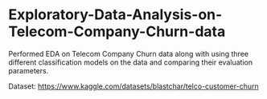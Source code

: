 # Exploratory-Data-Analysis-on-Telecom-Company-Churn-data

Performed EDA on Telecom Company Churn data along with using three different classification models on the data and comparing their evaluation parameters.


Dataset: https://www.kaggle.com/datasets/blastchar/telco-customer-churn
